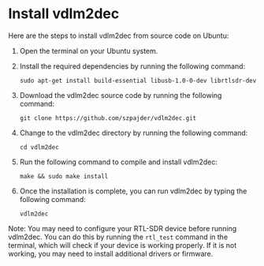 # Install vdlm2dec

Here are the steps to install vdlm2dec from source code on Ubuntu:

1. Open the terminal on your Ubuntu system.

2. Install the required dependencies by running the following command:

   ```
   sudo apt-get install build-essential libusb-1.0-0-dev librtlsdr-dev
   ```

3. Download the vdlm2dec source code by running the following command:

   ```
   git clone https://github.com/szpajder/vdlm2dec.git
   ```

4. Change to the vdlm2dec directory by running the following command:

   ```
   cd vdlm2dec
   ```

5. Run the following command to compile and install vdlm2dec:

   ```
   make && sudo make install
   ```

6. Once the installation is complete, you can run vdlm2dec by typing the following command:

   ```
   vdlm2dec
   ```

Note: You may need to configure your RTL-SDR device before running vdlm2dec. You can do this by running the `rtl_test` command in the terminal, which will check if your device is working properly. If it is not working, you may need to install additional drivers or firmware.
